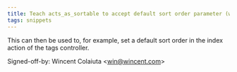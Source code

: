 ```yaml
---
title: Teach acts_as_sortable to accept default sort order parameter (wincent.com, 813baad)
tags: snippets
---
```


This can then be used to, for example, set a default sort order in the index action of the tags controller.

Signed-off-by: Wincent Colaiuta &lt;win@wincent.com&gt;
